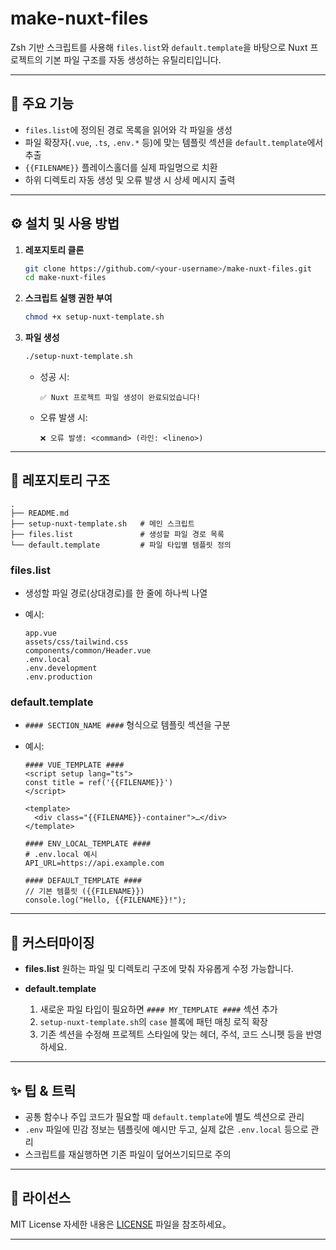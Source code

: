 # make-nuxt-files

Zsh 기반 스크립트를 사용해 `files.list`와 `default.template`을 바탕으로 Nuxt 프로젝트의 기본 파일 구조를 자동 생성하는 유틸리티입니다.

---

## 📌 주요 기능

* `files.list`에 정의된 경로 목록을 읽어와 각 파일을 생성
* 파일 확장자(`.vue`, `.ts`, `.env.*` 등)에 맞는 템플릿 섹션을 `default.template`에서 추출
* `{{FILENAME}}` 플레이스홀더를 실제 파일명으로 치환
* 하위 디렉토리 자동 생성 및 오류 발생 시 상세 메시지 출력

---

## ⚙️ 설치 및 사용 방법

1. **레포지토리 클론**

   ```bash
   git clone https://github.com/<your-username>/make-nuxt-files.git
   cd make-nuxt-files
   ```

2. **스크립트 실행 권한 부여**

   ```bash
   chmod +x setup-nuxt-template.sh
   ```

3. **파일 생성**

   ```bash
   ./setup-nuxt-template.sh
   ```

   * 성공 시:

     ```
     ✅ Nuxt 프로젝트 파일 생성이 완료되었습니다!
     ```
   * 오류 발생 시:

     ```
     ❌ 오류 발생: <command> (라인: <lineno>)
     ```

---

## 📂 레포지토리 구조

```
.
├── README.md
├── setup-nuxt-template.sh   # 메인 스크립트
├── files.list               # 생성할 파일 경로 목록
└── default.template         # 파일 타입별 템플릿 정의
```

### files.list

* 생성할 파일 경로(상대경로)를 한 줄에 하나씩 나열
* 예시:

  ```text
  app.vue
  assets/css/tailwind.css
  components/common/Header.vue
  .env.local
  .env.development
  .env.production
  ```

### default.template

* `#### SECTION_NAME ####` 형식으로 템플릿 섹션을 구분
* 예시:

  ```text
  #### VUE_TEMPLATE ####
  <script setup lang="ts">
  const title = ref('{{FILENAME}}')
  </script>

  <template>
    <div class="{{FILENAME}}-container">…</div>
  </template>

  #### ENV_LOCAL_TEMPLATE ####
  # .env.local 예시
  API_URL=https://api.example.com

  #### DEFAULT_TEMPLATE ####
  // 기본 템플릿 ({{FILENAME}})
  console.log("Hello, {{FILENAME}}!");
  ```

---

## 🔧 커스터마이징

* **files.list**
  원하는 파일 및 디렉토리 구조에 맞춰 자유롭게 수정 가능합니다.

* **default.template**

  1. 새로운 파일 타입이 필요하면 `#### MY_TEMPLATE ####` 섹션 추가
  2. `setup-nuxt-template.sh`의 `case` 블록에 패턴 매칭 로직 확장
  3. 기존 섹션을 수정해 프로젝트 스타일에 맞는 헤더, 주석, 코드 스니펫 등을 반영하세요.

---

## ✨ 팁 & 트릭

* 공통 함수나 주입 코드가 필요할 때 `default.template`에 별도 섹션으로 관리
* `.env` 파일에 민감 정보는 템플릿에 예시만 두고, 실제 값은 `.env.local` 등으로 관리
* 스크립트를 재실행하면 기존 파일이 덮어쓰기되므로 주의

---

## 📄 라이선스

MIT License
자세한 내용은 [LICENSE](LICENSE) 파일을 참조하세요。

---